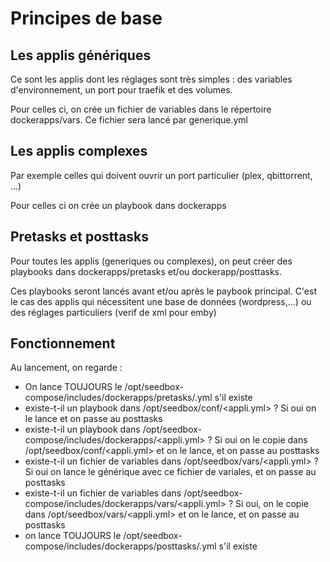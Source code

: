 # Principes de base

## Les applis génériques

Ce sont les applis dont les réglages sont très simples : des variables d'environnement, un 
port pour traefik et des volumes.

Pour celles ci, on crée un fichier de variables dans le répertoire dockerapps/vars. 
Ce fichier sera lancé par generique.yml

## Les applis complexes

Par exemple celles qui doivent ouvrir un port particulier (plex, qbittorrent, ...)

Pour celles ci on crée un playbook dans dockerapps

## Pretasks et posttasks

Pour toutes les applis (generiques ou complexes), on peut créer des playbooks dans dockerapps/pretasks et/ou dockerapp/posttasks.

Ces playbooks seront lancés avant et/ou après le paybook principal.
C'est le cas des applis qui nécessitent une base de données (wordpress,...) ou des réglages particuliers (verif de xml pour emby)

## Fonctionnement

Au lancement, on regarde :
- On lance TOUJOURS le /opt/seedbox-compose/includes/dockerapps/pretasks/<appli>.yml s'il existe
- existe-t-il un playbook dans /opt/seedbox/conf/<appli.yml> ? Si oui on le lance et on passe au posttasks
- existe-t-il un playbook dans /opt/seedbox-compose/includes/dockerapps/<appli.yml> ?
Si oui on le copie dans /opt/seedbox/conf/<appli.yml> et on le lance, et on passe au posttasks
- existe-t-il un fichier de variables dans /opt/seedbox/vars/<appli.yml>  ? 
Si oui on lance le générique avec ce fichier de variales, et on passe au posttasks
- existe-t-il un fichier de variables dans /opt/seedbox-compose/includes/dockerapps/vars/<appli.yml> ?
Si oui, on le copie dans /opt/seedbox/vars/<appli.yml> et on le lance, et on passe au posttasks
- on lance TOUJOURS le /opt/seedbox-compose/includes/dockerapps/posttasks/<appli>.yml s'il existe